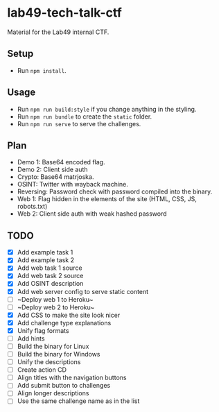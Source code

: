 # lab49-tech-talk-ctf

Material for the Lab49 internal CTF.

## Setup

- Run `npm install`.

## Usage

- Run `npm run build:style` if you change anything in the styling.
- Run `npm run bundle` to create the `static` folder.
- Run `npm run serve` to serve the challenges.

## Plan

- Demo 1: Base64 encoded flag.
- Demo 2: Client side auth
- Crypto: Base64 matrjoska.
- OSINT: Twitter with wayback machine.
- Reversing: Password check with password compiled into the binary.
- Web 1: Flag hidden in the elements of the site (HTML, CSS, JS, robots.txt)
- Web 2: Client side auth with weak hashed password

## TODO

- [x] Add example task 1
- [x] Add example task 2
- [x] Add web task 1 source
- [x] Add web task 2 source
- [x] Add OSINT description
- [x] Add web server config to serve static content
- [ ] ~Deploy web 1 to Heroku~
- [ ] ~Deploy web 2 to Heroku~
- [x] Add CSS to make the site look nicer
- [x] Add challenge type explanations
- [x] Unify flag formats
- [ ] Add hints
- [ ] Build the binary for Linux
- [ ] Build the binary for Windows
- [ ] Unify the descriptions
- [ ] Create action CD
- [ ] Align titles with the navigation buttons
- [ ] Add submit button to challenges
- [ ] Align longer descriptions
- [ ] Use the same challenge name as in the list
